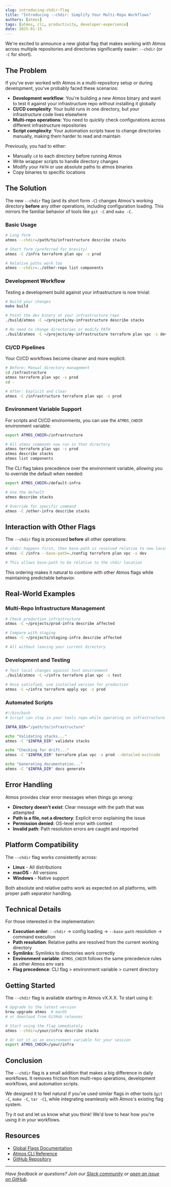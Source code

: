 ```yaml
---
slug: introducing-chdir-flag
title: "Introducing --chdir: Simplify Your Multi-Repo Workflows"
authors: [atmos]
tags: [atmos, cli, productivity, developer-experience]
date: 2025-01-15
---
```


We're excited to announce a new global flag that makes working with Atmos across multiple repositories and directories significantly easier: `--chdir` (or `-C` for short).

## The Problem

If you've ever worked with Atmos in a multi-repository setup or during development, you've probably faced these scenarios:

- **Development workflow**: You're building a new Atmos binary and want to test it against your infrastructure repo without installing it globally
- **CI/CD complexity**: Your build runs in one directory, but your infrastructure code lives elsewhere
- **Multi-repo operations**: You need to quickly check configurations across different infrastructure repositories
- **Script complexity**: Your automation scripts have to change directories manually, making them harder to read and maintain

Previously, you had to either:
- Manually `cd` to each directory before running Atmos
- Write wrapper scripts to handle directory changes
- Modify your `PATH` or use absolute paths to atmos binaries
- Copy binaries to specific locations

## The Solution

The new `--chdir` flag (and its short form `-C`) changes Atmos's working directory **before** any other operations, including configuration loading. This mirrors the familiar behavior of tools like `git -C` and `make -C`.

### Basic Usage

```bash
# Long form
atmos --chdir=/path/to/infrastructure describe stacks

# Short form (preferred for brevity)
atmos -C /infra terraform plan vpc -s prod

# Relative paths work too
atmos --chdir=../other-repo list components
```

### Development Workflow

Testing a development build against your infrastructure is now trivial:

```bash
# Build your changes
make build

# Point the dev binary at your infrastructure repo
./build/atmos -C ~/projects/my-infrastructure describe stacks

# No need to change directories or modify PATH
./build/atmos -C ~/projects/my-infrastructure terraform plan vpc -s dev
```

### CI/CD Pipelines

Your CI/CD workflows become cleaner and more explicit:

```bash
# Before: Manual directory management
cd /infrastructure
atmos terraform plan vpc -s prod
cd -

# After: Explicit and clear
atmos -C /infrastructure terraform plan vpc -s prod
```

### Environment Variable Support

For scripts and CI/CD environments, you can use the `ATMOS_CHDIR` environment variable:

```bash
export ATMOS_CHDIR=/infrastructure

# All atmos commands now run in that directory
atmos terraform plan vpc -s prod
atmos describe stacks
atmos list components
```

The CLI flag takes precedence over the environment variable, allowing you to override the default when needed:

```bash
export ATMOS_CHDIR=/default-infra

# Use the default
atmos describe stacks

# Override for specific command
atmos -C /other-infra describe stacks
```

## Interaction with Other Flags

The `--chdir` flag is processed **before** all other operations:

```bash
# chdir happens first, then base-path is resolved relative to new location
atmos -C /infra --base-path=./config terraform plan vpc -s dev

# This allows base-path to be relative to the chdir location
```

This ordering makes it natural to combine with other Atmos flags while maintaining predictable behavior.

## Real-World Examples

### Multi-Repo Infrastructure Management

```bash
# Check production infrastructure
atmos -C ~/projects/prod-infra describe affected

# Compare with staging
atmos -C ~/projects/staging-infra describe affected

# All without leaving your current directory
```

### Development and Testing

```bash
# Test local changes against test environment
./build/atmos -C ~/infra terraform plan vpc -s test

# Once satisfied, use installed version for production
atmos -C ~/infra terraform apply vpc -s prod
```

### Automated Scripts

```bash
#!/bin/bash
# Script can stay in your tools repo while operating on infrastructure

INFRA_DIR="/path/to/infrastructure"

echo "Validating stacks..."
atmos -C "$INFRA_DIR" validate stacks

echo "Checking for drift..."
atmos -C "$INFRA_DIR" terraform plan vpc -s prod --detailed-exitcode

echo "Generating documentation..."
atmos -C "$INFRA_DIR" docs generate
```

## Error Handling

Atmos provides clear error messages when things go wrong:

- **Directory doesn't exist**: Clear message with the path that was attempted
- **Path is a file, not a directory**: Explicit error explaining the issue
- **Permission denied**: OS-level error with context
- **Invalid path**: Path resolution errors are caught and reported

## Platform Compatibility

The `--chdir` flag works consistently across:
- **Linux** - All distributions
- **macOS** - All versions
- **Windows** - Native support

Both absolute and relative paths work as expected on all platforms, with proper path separator handling.

## Technical Details

For those interested in the implementation:

- **Execution order**: `--chdir` → config loading → `--base-path` resolution → command execution
- **Path resolution**: Relative paths are resolved from the current working directory
- **Symlinks**: Symlinks to directories work correctly
- **Environment variable**: `ATMOS_CHDIR` follows the same precedence rules as other Atmos env vars
- **Flag precedence**: CLI flag > environment variable > current directory

## Getting Started

The `--chdir` flag is available starting in Atmos vX.X.X. To start using it:

```bash
# Upgrade to the latest version
brew upgrade atmos  # macOS
# or download from GitHub releases

# Start using the flag immediately
atmos --chdir=/your/infra describe stacks

# Or set it as an environment variable for your session
export ATMOS_CHDIR=/your/infra
```

## Conclusion

The `--chdir` flag is a small addition that makes a big difference in daily workflows. It removes friction from multi-repo operations, development workflows, and automation scripts.

We designed it to feel natural if you've used similar flags in other tools (`git -C`, `make -C`, `tar -C`), while integrating seamlessly with Atmos's existing flag system.

Try it out and let us know what you think! We'd love to hear how you're using it in your workflows.

## Resources

- [Global Flags Documentation](/cli/global-flags)
- [Atmos CLI Reference](/cli/commands)
- [GitHub Repository](https://github.com/cloudposse/atmos)

---

*Have feedback or questions? Join our [Slack community](https://slack.cloudposse.com/) or [open an issue on GitHub](https://github.com/cloudposse/atmos/issues).*
